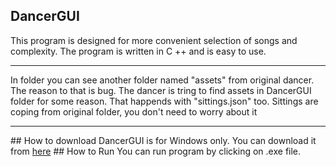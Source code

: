 ## DancerGUI
This program is designed for more convenient selection of songs and complexity. The program is written in C ++ and is easy to use.
<hr>
In folder you can see another folder named "assets" from original dancer. The reason to that is bug. The dancer is tring to find assets in DancerGUI folder for some reason. That happends with "sittings.json" too. Sittings are coping from original folder, you don't need to worry about it
<hr>
## How to download
DancerGUI is for Windows only. You can download it from <a href="https://github.com/AdisAlagic/DancerGUI/releases">here</a>
## How to Run
You can run program by clicking on .exe file.
